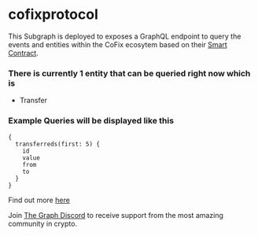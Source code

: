 # cofixprotocol

This Subgraph is deployed to exposes a GraphQL endpoint to query the events and entities within the CoFix ecosytem based on their [Smart Contract](https://etherscan.io/address/0x1a23a6BfBAdB59fa563008c0fB7cf96dfCF34Ea1). 

### There is currently 1 entity that can be queried right now which is 
* Transfer


### Example Queries will be displayed like this
```
{
  transferreds(first: 5) {
    id
    value
    from
    to
  }
}
```
Find out more [here](https://thegraph.com/explorer/subgraph/leader2704/cofix-protocol)

Join [The Graph Discord](https://discord.com/invite/vtvv7FP) to receive support from the most amazing community in crypto.
